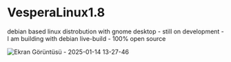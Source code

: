 # VesperaLinux1.8
debian based linux distrobution with gnome desktop - still on development - I am building with debian live-build - 100% open source

![Ekran Görüntüsü - 2025-01-14 13-27-46](https://github.com/user-attachments/assets/86a56286-5223-4696-83c7-39366027e1ad)
